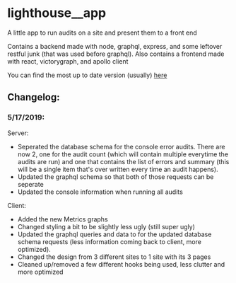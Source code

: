 # lighthouse__app
A little app to run audits on a site and present them to a front end

Contains a backend made with node, graphql, express, and some leftover restful junk (that was used before graphql).
Also contains a frontend made with react, victorygraph, and apollo client

You can find the most up to date version (usually) [here](https://volence.dev/lighthouse_app/)

## Changelog:

### 5/17/2019:
Server:
- Seperated the database schema for the console error audits. There are now 2, one for the audit count (which will contain multiple everytime the audits are run) and one that contains the list of errors and summary (this will be a single item that's over written every time an audit happens).
- Updated the graphql schema so that both of those requests can be seperate
- Updated the console information when running all audits

Client:
- Added the new Metrics graphs
- Changed styling a bit to be slightly less ugly (still super ugly)
- Updated the graphql queries and data to for the updated database schema requests (less information coming back to client, more optimized).
- Changed the design from 3 different sites to 1 site with its 3 pages
- Cleaned up/removed a few different hooks being used, less clutter and more optimized
